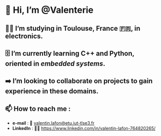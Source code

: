 # 👋 Hi, I’m @Valenterie
## 👨‍🎓 I’m studying in Toulouse, France 🇫🇷, in electronics.
## 🗄️ I’m currently learning __C++__ and __Python__, oriented in _embedded systems_.
## ➡️ I’m looking to collaborate on projects to gain experience in these domains.
## 📫 How to reach me : 
- __e-mail__ : 📩 valentin.lafon@etu.iut-tlse3.fr
- __LinkedIn__ : 👨‍💼 https://www.linkedin.com/in/valentin-lafon-764820265/
